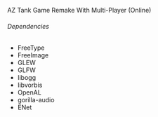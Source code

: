 AZ Tank Game
Remake With Multi-Player (Online)

###### Dependencies

* FreeType
* FreeImage
* GLEW
* GLFW
* libogg
* libvorbis
* OpenAL
* gorilla-audio
* ENet